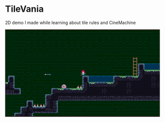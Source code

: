 # TileVania
 2D demo I made while learning about tile rules and CineMachine

![Screenshot](tilevania.png)
